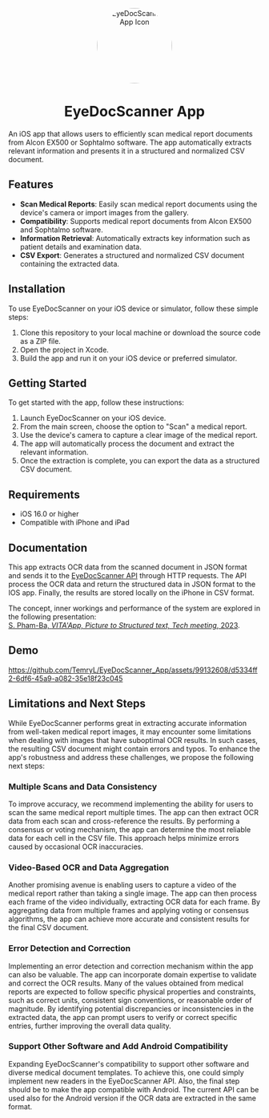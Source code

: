 <p align="center">
  <img src="https://github.com/TemryL/EyeDocScanner_App/assets/99132608/9086edf1-802c-4c1b-a352-fb4bd27d1d3a" alt="EyeDocScanner App Icon" width="150" height="150" style="border-radius: 50%;">
</p>

<h1 align="center">EyeDocScanner App</h1>

An iOS app that allows users to efficiently scan medical report documents from Alcon EX500 or Sophtalmo software. The app automatically extracts relevant information and presents it in a structured and normalized CSV document.


## Features

- **Scan Medical Reports**: Easily scan medical report documents using the device's camera or import images from the gallery.
- **Compatibility**: Supports medical report documents from Alcon EX500 and Sophtalmo software.
- **Information Retrieval**: Automatically extracts key information such as patient details and examination data.
- **CSV Export**: Generates a structured and normalized CSV document containing the extracted data.

## Installation

To use EyeDocScanner on your iOS device or simulator, follow these simple steps:

1. Clone this repository to your local machine or download the source code as a ZIP file.
2. Open the project in Xcode.
3. Build the app and run it on your iOS device or preferred simulator.

## Getting Started

To get started with the app, follow these instructions:

1. Launch EyeDocScanner on your iOS device.
2. From the main screen, choose the option to "Scan" a medical report.
3. Use the device's camera to capture a clear image of the medical report.
4. The app will automatically process the document and extract the relevant information.
5. Once the extraction is complete, you can export the data as a structured CSV document.

## Requirements

- iOS 16.0 or higher
- Compatible with iPhone and iPad

## Documentation
This app extracts OCR data from the scanned document in JSON format and sends it to the [EyeDocScanner API](https://github.com/TemryL/EyeDocScanner_API) through HTTP requests. The API process the OCR data and return the structured data in JSON format to the IOS app. Finally, the results are stored locally on the iPhone in CSV format.

The concept, inner workings and performance of the system are explored in the following presentation:  
[S. Pham-Ba, *VITA'App, Picture to Structured text, Tech meeting*, 2023](https://github.com/TemryL/EyeDocScanner_API/files/12208931/2023.03.06.-.VITA.App.Tech.meeting.pdf).

## Demo

https://github.com/TemryL/EyeDocScanner_App/assets/99132608/d5334ff2-6df6-45a9-a082-35e18f23c045

## Limitations and Next Steps

While EyeDocScanner performs great in extracting accurate information from well-taken medical report images, it may encounter some limitations when dealing with images that have suboptimal OCR results. In such cases, the resulting CSV document might contain errors and typos. To enhance the app's robustness and address these challenges, we propose the following next steps:

### Multiple Scans and Data Consistency

To improve accuracy, we recommend implementing the ability for users to scan the same medical report multiple times. The app can then extract OCR data from each scan and cross-reference the results. By performing a consensus or voting mechanism, the app can determine the most reliable data for each cell in the CSV file. This approach helps minimize errors caused by occasional OCR inaccuracies.

### Video-Based OCR and Data Aggregation

Another promising avenue is enabling users to capture a video of the medical report rather than taking a single image. The app can then process each frame of the video individually, extracting OCR data for each frame. By aggregating data from multiple frames and applying voting or consensus algorithms, the app can achieve more accurate and consistent results for the final CSV document.

### Error Detection and Correction

Implementing an error detection and correction mechanism within the app can also be valuable. The app can incorporate domain expertise to validate and correct the OCR results. Many of the values obtained from medical reports are expected to follow specific physical properties and constraints, such as correct units, consistent sign conventions, or reasonable order of magnitude. By identifying potential discrepancies or inconsistencies in the extracted data, the app can prompt users to verify or correct specific entries, further improving the overall data quality. 

### Support Other Software and Add Android Compatibility

Expanding EyeDocScanner's compatibility to support other software and diverse medical document templates. To achieve this, one could simply implement new readers in the EyeDocScanner API. Also, the final step should be to make the app compatible with Android. The current API can be used also for the Android version if the OCR data are extracted in the same format.

